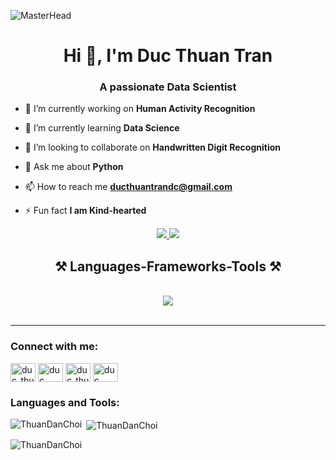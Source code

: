 
![MasterHead](https://camo.githubusercontent.com/f5a8ba4f28fe3ec8d5eb73dfa2303873b5d7122fb1ba08a5946e24d6c13e82c4/68747470733a2f2f6d656469612e6c6963646e2e636f6d2f646d732f696d6167652f4334443132415145536a37322d733567454b672f61727469636c652d636f7665725f696d6167652d736872696e6b5f3630305f323030302f302f313632363735333836373131303f653d3231343734383336343726763d6265746126743d4b6637594175775a74794347594c4e63682d4d676335654f432d376837754c5f646e424149677341465251)

 <h1 align="center">Hi 👋, I'm Duc Thuan Tran</h1>
<h3 align="center">A passionate Data Scientist</h3>

 

- 🔭 I’m currently working on **Human Activity Recognition**

- 🌱 I’m currently learning **Data Science**

- 👯 I’m looking to collaborate on **Handwritten Digit Recognition**

- 💬 Ask me about **Python**

- 📫 How to reach me **ducthuantrandc@gmail.com**

- ⚡ Fun fact **I am Kind-hearted**

<div align="center"> 
  <a href="mailto:ducthuantrandc@gmail.com">
    <img src="https://img.shields.io/badge/Gmail-333333?style=for-the-badge&logo=gmail&logoColor=red" />
  </a>
  <a href="https://linkedin.com/in/ducthuantran" target="_blank">
    <img src="https://img.shields.io/badge/LinkedIn-0077B5?style=for-the-badge&logo=linkedin&logoColor=white" target="_blank" />
  </a>
</div>

<h2 align="center">⚒️ Languages-Frameworks-Tools ⚒️</h2>
<br/>
<div align="center">
    <img src="https://skillicons.dev/icons?i=python,javascript,html,css,react,tensorflow,nodejs,nextjs,figma,vscode,pycharm,flask,git,jupyter" /><br>
</div>
<br/>
<hr/>



<h3 align="left">Connect with me:</h3>
<p align="left">
<a href="https://twitter.com/duc_thuan_tran" target="blank"><img align="center" src="https://raw.githubusercontent.com/rahuldkjain/github-profile-readme-generator/master/src/images/icons/Social/twitter.svg" alt="duc_thuan_tran" height="30" width="40" /></a>
<a href="https://fb.com/duc thuan tran" target="blank"><img align="center" src="https://raw.githubusercontent.com/rahuldkjain/github-profile-readme-generator/master/src/images/icons/Social/facebook.svg" alt="duc thuan tran" height="30" width="40" /></a>
<a href="https://instagram.com/duc_thuan_tran" target="blank"><img align="center" src="https://raw.githubusercontent.com/rahuldkjain/github-profile-readme-generator/master/src/images/icons/Social/instagram.svg" alt="duc_thuan_tran" height="30" width="40" /></a>
<a href="https://discord.gg/duc thuan tran" target="blank"><img align="center" src="https://raw.githubusercontent.com/rahuldkjain/github-profile-readme-generator/master/src/images/icons/Social/discord.svg" alt="duc thuan tran" height="30" width="40" /></a>
</p>

<h3 align="left">Languages and Tools:</h3>
<p align="left"> 
<!-- Your icons for languages and tools go here -->
</p>

<p><img align="left" src="https://github-readme-stats.vercel.app/api/top-langs?username=DucThuanTran&show_icons=true&locale=en&layout=compact" alt="ThuanDanChoi" /></p>

<p>&nbsp;<img align="center" src="https://github-readme-stats.vercel.app/api?username=DucThuanTran&show_icons=true&locale=en" alt="ThuanDanChoi" /></p>

<p><img align="center" src="https://github-readme-streak-stats.herokuapp.com/?user=DucThuanTran&" alt="ThuanDanChoi" /></p>
